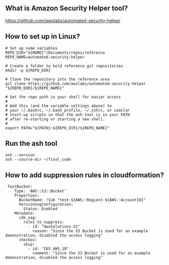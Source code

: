 ## What is Amazon Security Helper tool?

https://github.com/awslabs/automated-security-helper

## How to set up in Linux?

```
# Set up some variables
REPO_DIR="${HOME}"/Documents/repos/reference
REPO_NAME=automated-security-helper

# Create a folder to hold reference git repositories
mkdir -p ${REPO_DIR}

# Clone the repository into the reference area
git clone https://github.com/awslabs/automated-security-helper "${REPO_DIR}/${REPO_NAME}"

# Set the repo path in your shell for easier access
#
# Add this (and the variable settings above) to
# your ~/.bashrc, ~/.bash_profile, ~/.zshrc, or similar
# start-up scripts so that the ash tool is in your PATH
# after re-starting or starting a new shell.
#
export PATH="${PATH}:${REPO_DIR}/${REPO_NAME}"
```
## Run the ash tool

```
ash --version
ash --source-dir ~/final_code 
```

## How to add suppression rules in cloudformation?

```
 TestBucket:
    Type: 'AWS::S3::Bucket'
    Properties:
      BucketName: !Sub "test-${AWS::Region}-${AWS::AccountId}"
      VersioningConfiguration:
        Status: Enabled     
    Metadata:
      cdk_nag:
        rules_to_suppress:
          - id: "AwsSolutions-S1"
            reason: "Since the S3 Bucket is used for an example demonstration, disabled the access logging"
      checkov:
        skip:
          - id: "CKV_AWS_18"
            comment: "Since the S3 Bucket is used for an example demonstration, disabled the access logging"
```
